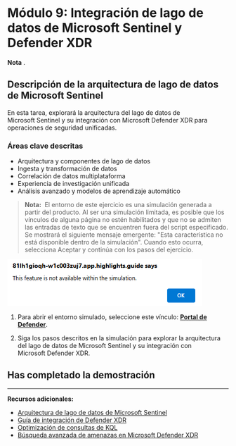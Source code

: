 # Módulo 9: Integración de lago de datos de Microsoft Sentinel y Defender XDR

**Nota** .

## Descripción de la arquitectura de lago de datos de Microsoft Sentinel

En esta tarea, explorará la arquitectura del lago de datos de Microsoft Sentinel y su integración con Microsoft Defender XDR para operaciones de seguridad unificadas.

### Áreas clave descritas

- Arquitectura y componentes de lago de datos
- Ingesta y transformación de datos
- Correlación de datos multiplataforma
- Experiencia de investigación unificada
- Análisis avanzado y modelos de aprendizaje automático

>**Nota:**  El entorno de este ejercicio es una simulación generada a partir del producto. Al ser una simulación limitada, es posible que los vínculos de alguna página no estén habilitados y que no se admiten las entradas de texto que se encuentren fuera del script especificado. Se mostrará el siguiente mensaje emergente: "Esta característica no está disponible dentro de la simulación".  Cuando esto ocurra, selecciona Aceptar y continúa con los pasos del ejercicio.  

![Mensaje de error emergente](../Media/simulation-pop-up-error.png)

1. Para abrir el entorno simulado, seleccione este vínculo: **[Portal de Defender](https://app.highlights.guide/start/9fe10dd1-7e73-4519-9a4e-ebc9f468f92b?guide=true&token=32d473ab-8f08-46ec-ab53-f2aaa3f585e6)**.

1. Siga los pasos descritos en la simulación para explorar la arquitectura del lago de datos de Microsoft Sentinel y su integración con Microsoft Defender XDR.

## Has completado la demostración

---

**Recursos adicionales:**

- [Arquitectura de lago de datos de Microsoft Sentinel](https://docs.microsoft.com/azure/sentinel/overview)
- [Guía de integración de Defender XDR](https://docs.microsoft.com/microsoft-365/security/defender/microsoft-365-defender-integration-with-azure-sentinel)
- [Optimización de consultas de KQL](https://docs.microsoft.com/azure/data-explorer/kusto/query/best-practices)
- [Búsqueda avanzada de amenazas en Microsoft Defender XDR](https://docs.microsoft.com/microsoft-365/security/defender/advanced-hunting-overview)
